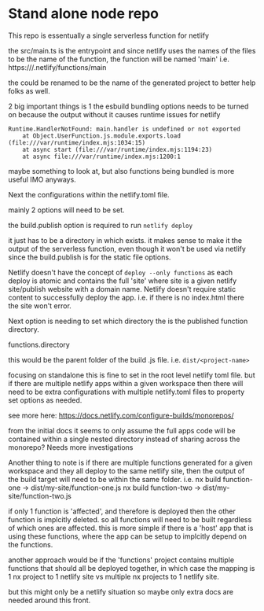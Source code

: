 # Stand alone node repo

This repo is essentually a single serverless function for netlify

the src/main.ts is the entrypoint and since netlify uses the names of the files to be the name of the function, the function will be named 'main'
i.e. https://<domain-name>/.netlify/functions/main

the could be renamed to be the name of the generated project to better help folks as well.

2 big important things is 1 the esbuild bundling options needs to be turned on because the output without it causes runtime issues for netlify

```
Runtime.HandlerNotFound: main.handler is undefined or not exported
    at Object.UserFunction.js.module.exports.load (file:///var/runtime/index.mjs:1034:15)
    at async start (file:///var/runtime/index.mjs:1194:23)
    at async file:///var/runtime/index.mjs:1200:1
```

maybe something to look at, but also functions being bundled is more useful IMO anyways.

Next the configurations within the netlify.toml file.

mainly 2 options will need to be set.

the build.publish option is required to run `netlify deploy`

it just has to be a directory in which exists. it makes sense to make it the output of the serverless function, even though it won't be used via netlify since the build.publish is for the static file options.

Netlify doesn't have the concept of `deploy --only functions` as each deploy is atomic and contains the full 'site' where site is a given netlify site/publish website with a domain name. Netlify doesn't require static content to successfully deploy the app. i.e. if there is no index.html there the site won't error.

Next option is needing to set which directory the is the published function directory.

functions.directory

this would be the parent folder of the build .js file. i.e. `dist/<project-name>`

focusing on standalone this is fine to set in the root level netlify toml file. but if there are multiple netlify apps within a given workspace then there will need to be extra configurations with multiple netlify.toml files to property set options as needed.

see more here: https://docs.netlify.com/configure-builds/monorepos/

from the initial docs it seems to only assume the full apps code will be contained within a single nested directory instead of sharing across the monorepo? Needs more investigations

Another thing to note is if there are multiple functions generated for a given workspace and they all deploy to the same netlify site, then the output of the build target will need to be within the same folder.
i.e.
nx build function-one -> dist/my-site/function-one.js
nx build function-two -> dist/my-site/function-two.js

if only 1 function is 'affected', and therefore is deployed then the other function is implcitly deleted.
so all functions will need to be built regardless of which ones are affected. this is more simple if there is a 'host' app that is using these functions, where the app can be setup to implcitly depend on the functions.

another approach would be if the 'functions' project contains multiple functions that should all be deployed together, in which case the mapping is 1 nx project to 1 netlify site vs multiple nx projects to 1 netlify site.

but this might only be a netlify situation so maybe only extra docs are needed around this front.

